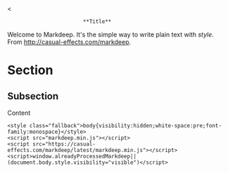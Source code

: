 <<!DOCTYPE html>
<html>
<head>
<meta charset="utf-8">
<body>

                            **Title**

Welcome to Markdeep. It's the simple way to write plain text with
_style_. From http://casual-effects.com/markdeep.

# Section

## Subsection

Content

<!-- Markdeep footer -->
    <style class="fallback">body{visibility:hidden;white-space:pre;font-family:monospace}</style>
    <script src="markdeep.min.js"></script>
    <script src="https://casual-effects.com/markdeep/latest/markdeep.min.js"></script>
    <script>window.alreadyProcessedMarkdeep||(document.body.style.visibility="visible")</script>

</body>
</html>
